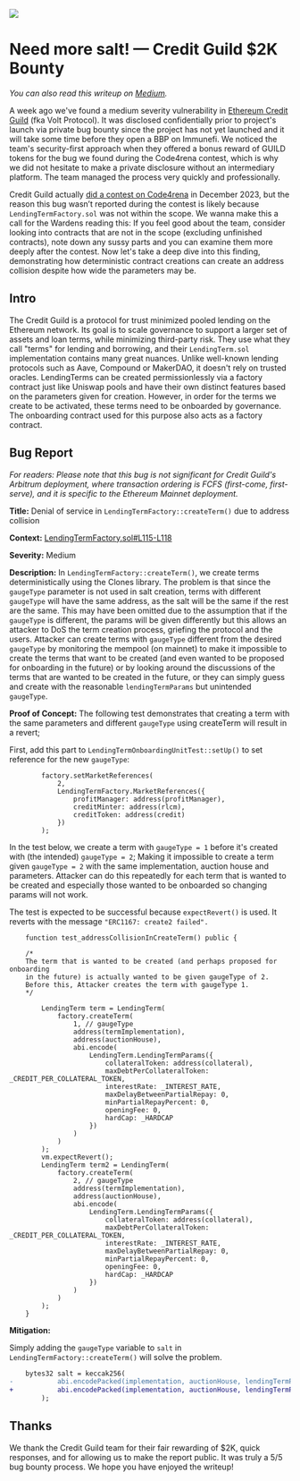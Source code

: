 
![](https://i.imgur.com/XUFwLJW.jpeg)

# Need more salt! — Credit Guild $2K Bounty

_You can also read this writeup on [Medium](https://wardaudits.medium.com/adding-more-salt-to-credit-guilds-factory-for-2k-108d5c3f0744)._

A week ago we've found a medium severity vulnerability in [Ethereum Credit Guild](https://twitter.com/CreditGuild) (fka Volt Protocol). It was disclosed confidentially prior to project's launch via private bug bounty since the project has not yet launched and it will take some time before they open a BBP on Immunefi. We noticed the team's security-first approach when they offered a bonus reward of GUILD tokens for the bug we found during the Code4rena contest, which is why we did not hesitate to make a private disclosure without an intermediary platform. The team managed the process very quickly and professionally.

Credit Guild actually [did a contest on Code4rena](https://code4rena.com/audits/2023-12-ethereum-credit-guild#top) in December 2023, but the reason this bug wasn’t reported during the contest is likely because `LendingTermFactory.sol` was not within the scope. We wanna make this a call for the Wardens reading this: If you feel good about the team, consider looking into contracts that are not in the scope (excluding unfinished contracts), note down any sussy parts and you can examine them more deeply after the contest. Now let's take a deep dive into this finding, demonstrating how deterministic contract creations can create an address collision despite how wide the parameters may be.

## Intro
The Credit Guild is a protocol for trust minimized pooled lending on the Ethereum network. Its goal is to scale governance to support a larger set of assets and loan terms, while minimizing third-party risk. They use what they call "terms" for lending and borrowing, and their `LendingTerm.sol` implementation contains many great nuances. Unlike well-known lending protocols such as Aave, Compound or MakerDAO, it doesn't rely on trusted oracles. LendingTerms can be created permissionlessly via a factory contract just like Uniswap pools and have their own distinct features based on the parameters given for creation. However, in order for the terms we create to be activated, these terms need to be onboarded by governance. The onboarding contract used for this purpose also acts as a factory contract.

## Bug Report

_For readers: Please note that this bug is not significant for Credit Guild's Arbitrum deployment, where transaction ordering is FCFS (first-come, first-serve), and it is specific to the Ethereum Mainnet deployment._

**Title:** Denial of service in `LendingTermFactory::createTerm()` due to address collision

**Context:** [LendingTermFactory.sol#L115-L118](https://github.com/volt-protocol/ethereum-credit-guild/blob/main/src/governance/LendingTermFactory.sol#L115-L118)

**Severity:** Medium

**Description:**
In `LendingTermFactory::createTerm()`, we create terms deterministically using the Clones library. The problem is that since the `gaugeType` parameter is not used in salt creation, terms with different `gaugeType` will have the same address, as the salt will be the same if the rest are the same. This may have been omitted due to the assumption that if the `gaugeType` is different, the params will be given differently but this allows an attacker to DoS the term creation process, griefing the protocol and the users. Attacker can create terms with `gaugeType` different from the desired `gaugeType` by monitoring the mempool (on mainnet) to make it impossible to create the terms that want to be created (and even wanted to be proposed for onboarding in the future) or by looking around the discussions of the terms that are wanted to be created in the future, or they can simply guess and create with the reasonable `lendingTermParams` but unintended `gaugeType`.

**Proof of Concept:**
The following test demonstrates that creating a term with the same parameters and different `gaugeType` using createTerm will result in a revert;

First, add this part to `LendingTermOnboardingUnitTest::setUp()` to set reference for the new `gaugeType`:
```solidity
        factory.setMarketReferences(
            2,
            LendingTermFactory.MarketReferences({
                profitManager: address(profitManager),
                creditMinter: address(rlcm),
                creditToken: address(credit)
            })
        );
```

In the test below, we create a term with `gaugeType = 1` before it's created with (the intended) `gaugeType = 2`; Making it impossible to create a term given `gaugeType = 2` with the same implementation, auction house and parameters. Attacker can do this repeatedly for each term that is wanted to be created and especially those wanted to be onboarded so changing params will not work.

The test is expected to be successful because `expectRevert()` is used. It reverts with the message `"ERC1167: create2 failed".`
```solidity
    function test_addressCollisionInCreateTerm() public {

	/*
	The term that is wanted to be created (and perhaps proposed for onboarding
	in the future) is actually wanted to be given gaugeType of 2.
	Before this, Attacker creates the term with gaugeType 1.
	*/
		
        LendingTerm term = LendingTerm(
            factory.createTerm(
                1, // gaugeType
                address(termImplementation),
                address(auctionHouse),
                abi.encode(
                    LendingTerm.LendingTermParams({
                        collateralToken: address(collateral),
                        maxDebtPerCollateralToken: _CREDIT_PER_COLLATERAL_TOKEN,
                        interestRate: _INTEREST_RATE,
                        maxDelayBetweenPartialRepay: 0,
                        minPartialRepayPercent: 0,
                        openingFee: 0,
                        hardCap: _HARDCAP
                    })
                )
            )
        );
        vm.expectRevert();
        LendingTerm term2 = LendingTerm(
            factory.createTerm(
                2, // gaugeType
                address(termImplementation),
                address(auctionHouse),
                abi.encode(
                    LendingTerm.LendingTermParams({
                        collateralToken: address(collateral),
                        maxDebtPerCollateralToken: _CREDIT_PER_COLLATERAL_TOKEN,
                        interestRate: _INTEREST_RATE,
                        maxDelayBetweenPartialRepay: 0,
                        minPartialRepayPercent: 0,
                        openingFee: 0,
                        hardCap: _HARDCAP
                    })
                )
            )
        );
    }
```


**Mitigation:**

Simply adding the `gaugeType` variable to `salt` in `LendingTermFactory::createTerm()` will solve the problem.

```diff
	bytes32 salt = keccak256(
-           abi.encodePacked(implementation, auctionHouse, lendingTermParams)
+           abi.encodePacked(implementation, auctionHouse, lendingTermParams, gaugeType)
        );
```

## Thanks

We thank the Credit Guild team for their fair rewarding of $2K, quick responses, and for allowing us to make the report public. It was truly a 5/5 bug bounty process. We hope you have enjoyed the writeup!
